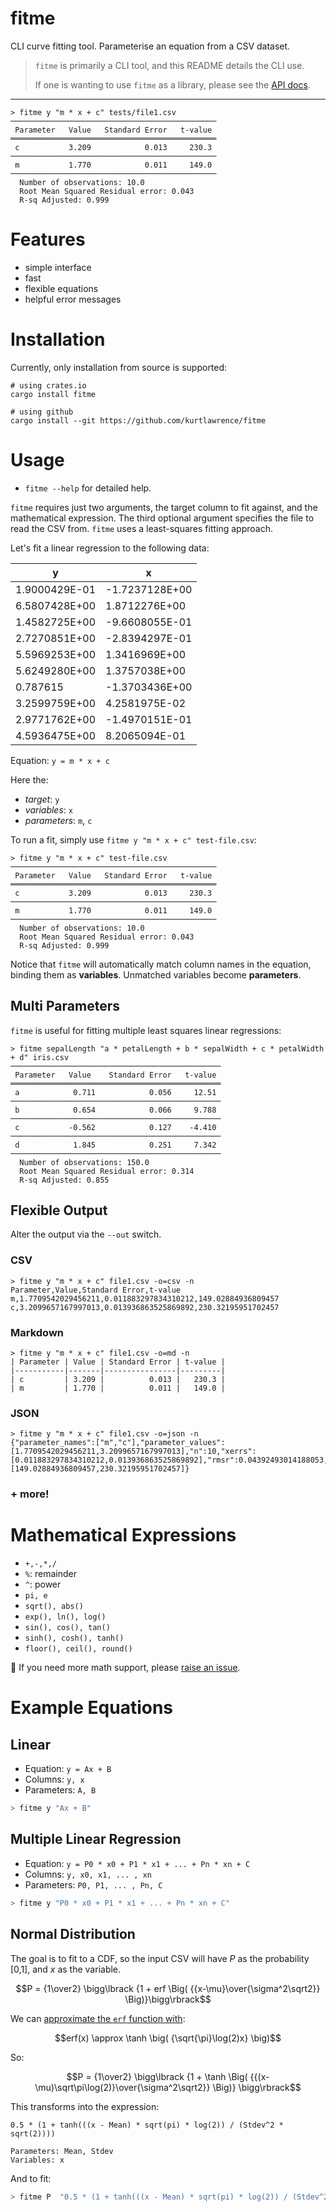 # fitme
CLI curve fitting tool. Parameterise an equation from a CSV dataset.

> `fitme` is primarily a CLI tool, and this README details the CLI use.
>
> If one is wanting to use `fitme` as a library, please see the [API docs](https://docs.rs/fitme).

---

```plaintext
> fitme y "m * x + c" tests/file1.csv
──────────────────────────────────────────────
 Parameter   Value   Standard Error   t-value 
══════════════════════════════════════════════
 c           3.209            0.013     230.3 
──────────────────────────────────────────────
 m           1.770            0.011     149.0 
──────────────────────────────────────────────
  Number of observations: 10.0
  Root Mean Squared Residual error: 0.043
  R-sq Adjusted: 0.999
```

# Features

- simple interface
- fast
- flexible equations
- helpful error messages

# Installation

Currently, only installation from source is supported:

```plaintext
# using crates.io
cargo install fitme

# using github
cargo install --git https://github.com/kurtlawrence/fitme
```

# Usage

- `fitme --help` for detailed help.

`fitme` requires just two arguments, the target column to fit against, and the mathematical
expression. The third optional argument specifies the file to read the CSV from.
`fitme` uses a least-squares fitting approach.

Let's fit a linear regression to the following data:

|  y  |  x  |
| --- | --- |
| 1.9000429E-01 | -1.7237128E+00 |
| 6.5807428E+00 | 1.8712276E+00 |
| 1.4582725E+00 | -9.6608055E-01 |
| 2.7270851E+00 | -2.8394297E-01 |
| 5.5969253E+00 | 1.3416969E+00 |
| 5.6249280E+00 | 1.3757038E+00 |
| 0.787615 | -1.3703436E+00 |
| 3.2599759E+00 | 4.2581975E-02 |
| 2.9771762E+00 | -1.4970151E-01 |
| 4.5936475E+00 | 8.2065094E-01 |

Equation: `y = m * x + c`

Here the:
- _target_: `y`
- _variables_: `x`
- _parameters_: `m`, `c`

To run a fit, simply use `fitme y "m * x + c" test-file.csv`:

```plaintext
> fitme y "m * x + c" test-file.csv
──────────────────────────────────────────────
 Parameter   Value   Standard Error   t-value 
══════════════════════════════════════════════
 c           3.209            0.013     230.3 
──────────────────────────────────────────────
 m           1.770            0.011     149.0 
──────────────────────────────────────────────
  Number of observations: 10.0
  Root Mean Squared Residual error: 0.043
  R-sq Adjusted: 0.999
```

Notice that `fitme` will automatically match column names in the equation, binding them as
**variables**. Unmatched variables become **parameters**.

## Multi Parameters

`fitme` is useful for fitting multiple least squares linear regressions:

```plaintext
> fitme sepalLength "a * petalLength + b * sepalWidth + c * petalWidth + d" iris.csv
───────────────────────────────────────────────
 Parameter   Value    Standard Error   t-value 
═══════════════════════════════════════════════
 a            0.711            0.056     12.51 
───────────────────────────────────────────────
 b            0.654            0.066     9.788 
───────────────────────────────────────────────
 c           -0.562            0.127    -4.410 
───────────────────────────────────────────────
 d            1.845            0.251     7.342 
───────────────────────────────────────────────
  Number of observations: 150.0
  Root Mean Squared Residual error: 0.314
  R-sq Adjusted: 0.855
```





## Flexible Output

Alter the output via the `--out` switch.

### CSV
```plaintext
> fitme y "m * x + c" file1.csv -o=csv -n
Parameter,Value,Standard Error,t-value
m,1.7709542029456211,0.011883297834310212,149.02884936809457
c,3.2099657167997013,0.013936863525869892,230.32195951702457
```

### Markdown
```plaintext
> fitme y "m * x + c" file1.csv -o=md -n
| Parameter | Value | Standard Error | t-value |
|-----------|-------|----------------|---------|
| c         | 3.209 |          0.013 |   230.3 |
| m         | 1.770 |          0.011 |   149.0 |
```

### JSON
```plaintext
> fitme y "m * x + c" file1.csv -o=json -n
{"parameter_names":["m","c"],"parameter_values":[1.7709542029456211,3.2099657167997013],"n":10,"xerrs":[0.011883297834310212,0.013936863525869892],"rmsr":0.04392493014188053,"rsq":0.9995948974725735,"tvals":[149.02884936809457,230.32195951702457]}
```

### + more!


# Mathematical Expressions

- `+,-,*,/`
- `%`: remainder
- `^`: power
- `pi, e`
- `sqrt(), abs()`
- `exp(), ln(), log()`
- `sin(), cos(), tan()`
- `sinh(), cosh(), tanh()`
- `floor(), ceil(), round()`

🔬 If you need more math support, please [raise an issue](https://github.com/kurtlawrence/fitme/issues).

# Example Equations

## Linear

- Equation: `y = Ax + B`
- Columns: `y, x`
- Parameters: `A, B`

```bash
> fitme y "Ax + B"
```

## Multiple Linear Regression

- Equation: `y = P0 * x0 + P1 * x1 + ... + Pn * xn + C`
- Columns: `y, x0, x1, ... , xn`
- Parameters: `P0, P1, ... , Pn, C`

```bash
> fitme y "P0 * x0 + P1 * x1 + ... + Pn * xn + C"
```

## Normal Distribution

The goal is to fit to a CDF, so the input CSV will have _P_ as the probability [0,1], and 
_x_ as the variable.

$$P = {1\over2} \bigg\lbrack {1 + erf \Big( {{x-\mu}\over{\sigma^2\sqrt2}} \Big)}\bigg\rbrack$$

We can [approximate the `erf` function with](https://math.stackexchange.com/questions/321569/approximating-the-error-function-erf-by-analytical-functions):

$$erf(x) \approx \tanh \big( {\sqrt{\pi}\log(2)x} \big)$$

So:

```math
P = {1\over2} \bigg\lbrack 
  {1 + \tanh \Big( 
    {{(x-\mu)\sqrt\pi\log(2)}\over{\sigma^2\sqrt2}} 
  \Big)}
\bigg\rbrack
```

This transforms into the expression:
```plaintext
0.5 * (1 + tanh(((x - Mean) * sqrt(pi) * log(2)) / (Stdev^2 * sqrt(2))))

Parameters: Mean, Stdev
Variables: x
```

And to fit:

```bash
> fitme P  "0.5 * (1 + tanh(((x - Mean) * sqrt(pi) * log(2)) / (Stdev^2 * sqrt(2))))"
```
